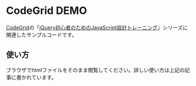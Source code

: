# CodeGrid DEMO

[CodeGrid](https://app.codegrid.net/)の「[jQuery初心者のためのJavaScript設計トレーニング](https://app.codegrid.net/series/2016-js-training-for-beginners)」シリーズに関連したサンプルコードです。

## 使い方

ブラウザでhtmlファイルをそのまま閲覧してください。詳しい使い方は上記の記事に書かれています。
